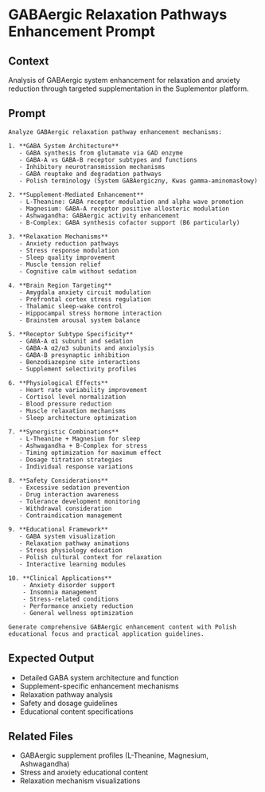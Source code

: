 # GABAergic Relaxation Pathways Enhancement Prompt

## Context
Analysis of GABAergic system enhancement for relaxation and anxiety reduction through targeted supplementation in the Suplementor platform.

## Prompt
```
Analyze GABAergic relaxation pathway enhancement mechanisms:

1. **GABA System Architecture**
   - GABA synthesis from glutamate via GAD enzyme
   - GABA-A vs GABA-B receptor subtypes and functions
   - Inhibitory neurotransmission mechanisms
   - GABA reuptake and degradation pathways
   - Polish terminology (System GABAergiczny, Kwas gamma-aminomasłowy)

2. **Supplement-Mediated Enhancement**
   - L-Theanine: GABA receptor modulation and alpha wave promotion
   - Magnesium: GABA-A receptor positive allosteric modulation
   - Ashwagandha: GABAergic activity enhancement
   - B-Complex: GABA synthesis cofactor support (B6 particularly)

3. **Relaxation Mechanisms**
   - Anxiety reduction pathways
   - Stress response modulation
   - Sleep quality improvement
   - Muscle tension relief
   - Cognitive calm without sedation

4. **Brain Region Targeting**
   - Amygdala anxiety circuit modulation
   - Prefrontal cortex stress regulation
   - Thalamic sleep-wake control
   - Hippocampal stress hormone interaction
   - Brainstem arousal system balance

5. **Receptor Subtype Specificity**
   - GABA-A α1 subunit and sedation
   - GABA-A α2/α3 subunits and anxiolysis
   - GABA-B presynaptic inhibition
   - Benzodiazepine site interactions
   - Supplement selectivity profiles

6. **Physiological Effects**
   - Heart rate variability improvement
   - Cortisol level normalization
   - Blood pressure reduction
   - Muscle relaxation mechanisms
   - Sleep architecture optimization

7. **Synergistic Combinations**
   - L-Theanine + Magnesium for sleep
   - Ashwagandha + B-Complex for stress
   - Timing optimization for maximum effect
   - Dosage titration strategies
   - Individual response variations

8. **Safety Considerations**
   - Excessive sedation prevention
   - Drug interaction awareness
   - Tolerance development monitoring
   - Withdrawal consideration
   - Contraindication management

9. **Educational Framework**
   - GABA system visualization
   - Relaxation pathway animations
   - Stress physiology education
   - Polish cultural context for relaxation
   - Interactive learning modules

10. **Clinical Applications**
    - Anxiety disorder support
    - Insomnia management
    - Stress-related conditions
    - Performance anxiety reduction
    - General wellness optimization

Generate comprehensive GABAergic enhancement content with Polish educational focus and practical application guidelines.
```

## Expected Output
- Detailed GABA system architecture and function
- Supplement-specific enhancement mechanisms
- Relaxation pathway analysis
- Safety and dosage guidelines
- Educational content specifications

## Related Files
- GABAergic supplement profiles (L-Theanine, Magnesium, Ashwagandha)
- Stress and anxiety educational content
- Relaxation mechanism visualizations
